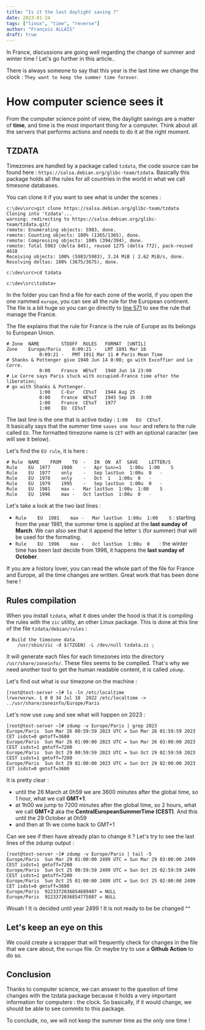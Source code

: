 ```yaml
---
title: "Is it the last daylight saving ?"
date: 2023-01-24
tags: ["linux", "time", "reverse"]
author: "François ALLAIS"
draft: true
---
```


In France, discussions are going well regarding the change of summer and winter time ! Let's go further in this article..
<!--more-->

There is always someone to say that this year is the last time we change the clock : `They want to keep the summer time forever`.

# How computer science sees it

From the computer science point of view, the daylight savings are a matter of **time**, and time is the most important thing for a computer. Think about all the servers that performs actions and needs to do it at the right moment.

## TZDATA

Timezones are handled by a package called `tzdata`, the code source can be found here : `https://salsa.debian.org/glibc-team/tzdata`. Basically this package holds all the rules for all countries in the world in what we call timesone databases.

You can clone it if you want to see what is under the scenes :

```
c:\dev\src>git clone https://salsa.debian.org/glibc-team/tzdata
Cloning into 'tzdata'...
warning: redirecting to https://salsa.debian.org/glibc-team/tzdata.git/
remote: Enumerating objects: 5983, done.
remote: Counting objects: 100% (1365/1365), done.
remote: Compressing objects: 100% (394/394), done.
remote: Total 5983 (delta 845), reused 1275 (delta 772), pack-reused 4618
Receiving objects: 100% (5983/5983), 3.24 MiB | 2.62 MiB/s, done.
Resolving deltas: 100% (3675/3675), done.

c:\dev\src>cd tzdata

c:\dev\src\tzdata>
```

In the folder you can find a file for each zone of the world, if you open the one nammed `europe`, you can see all the rule for the European continent. The file is a bit huge so you can go directly to [line 571](https://salsa.debian.org/glibc-team/tzdata/-/blob/sid/europe#L571) to see the rule that manage the France.

The file explains that the rule for France is the rule of Europe as its belongs to European Union.

```
# Zone	NAME		STDOFF	RULES	FORMAT	[UNTIL]
Zone	Europe/Paris	0:09:21 -	LMT	1891 Mar 16
			0:09:21	-	PMT	1911 Mar 11 # Paris Mean Time
# Shanks & Pottenger give 1940 Jun 14 0:00; go with Excoffier and Le Corre.
			0:00	France	WE%sT	1940 Jun 14 23:00
# Le Corre says Paris stuck with occupied-France time after the liberation;
# go with Shanks & Pottenger.
			1:00	C-Eur	CE%sT	1944 Aug 25
			0:00	France	WE%sT	1945 Sep 16  3:00
			1:00	France	CE%sT	1977
			1:00	EU	CE%sT
```

The last line is the one that is active today : `1:00	EU	CE%sT`.  
It basically says that the summer time `saves one hour` and refers to the rule called `EU`. The formatted timezone name is `CET` with an optional caracter (we will see it below).  

Let's find the `EU rule`, it is here :

```
# Rule	NAME	FROM	TO	-	IN	ON	AT	SAVE	LETTER/S
Rule	EU	1977	1980	-	Apr	Sun>=1	 1:00u	1:00	S
Rule	EU	1977	only	-	Sep	lastSun	 1:00u	0	-
Rule	EU	1978	only	-	Oct	 1	 1:00u	0	-
Rule	EU	1979	1995	-	Sep	lastSun	 1:00u	0	-
Rule	EU	1981	max	-	Mar	lastSun	 1:00u	1:00	S
Rule	EU	1996	max	-	Oct	lastSun	 1:00u	0	-
```

Let's take a look at the two last lines :

 - `Rule	EU	1981	max	-	Mar	lastSun	 1:00u	1:00	S` : starting from the year 1981, the summer time is applied at the **last sunday of March**. We can also see that it append the letter `S` (for summer) that will be used for the formating.
 - `Rule	EU	1996	max	-	Oct	lastSun	 1:00u	0	` : the winter time has been last decide from 1996, it happens the **last sunday of October**.

If you are a history lover, you can read the whole part of the file for France and Europe, all the time changes are written. Great work that has been done here !

## Rules compilation

When you install `tzdata`, what it does under the hood is that it is compiling the rules with the `zic` utility, an other Linux package. This is done at this line of the file `tzdata/debian/rules` :

```
# Build the timezone data
	/usr/sbin/zic -d $(TZGEN) -L /dev/null tzdata.zi ;
```

It will generate each files for each timezones into the directory `/usr/share/zoneinfo/`.  These files seems to be compiled. That's why we need another tool to get the human readable content, it is called `zdump`.

Let's find out what is our timezone on the machine : 

```
[root@test-server ~]# ls -ln /etc/localtime
lrwxrwxrwx. 1 0 0 34 Jul 18  2022 /etc/localtime -> ../usr/share/zoneinfo/Europe/Paris
```

Let's now use `zump` and see what will happen on 2023 :

```
[root@test-server ~]# zdump -v Europe/Paris | grep 2023
Europe/Paris  Sun Mar 26 00:59:59 2023 UTC = Sun Mar 26 01:59:59 2023 CET isdst=0 gmtoff=3600
Europe/Paris  Sun Mar 26 01:00:00 2023 UTC = Sun Mar 26 03:00:00 2023 CEST isdst=1 gmtoff=7200
Europe/Paris  Sun Oct 29 00:59:59 2023 UTC = Sun Oct 29 02:59:59 2023 CEST isdst=1 gmtoff=7200
Europe/Paris  Sun Oct 29 01:00:00 2023 UTC = Sun Oct 29 02:00:00 2023 CET isdst=0 gmtoff=3600
```

It is pretty clear :

 - until the 26 March at 0h59 we are 3600 minutes after the global time, so 1 hour, what we call **GMT+1**.
 - at 1h00 we jump to 7200 minutes after the global time, so 2 hours, what we call **GMT+2** aka the **CentralEuropeanSummerTime (CEST)**. And this until the 29 October at 0h59
 - and then at 1h we come back to GMT+1

Can we see if then have already plan to change it ? Let's try to see the last lines of the zdump output :

```
[root@test-server ~]# zdump -v Europe/Paris | tail -5
Europe/Paris  Sun Mar 29 01:00:00 2499 UTC = Sun Mar 29 03:00:00 2499 CEST isdst=1 gmtoff=7200
Europe/Paris  Sun Oct 25 00:59:59 2499 UTC = Sun Oct 25 02:59:59 2499 CEST isdst=1 gmtoff=7200
Europe/Paris  Sun Oct 25 01:00:00 2499 UTC = Sun Oct 25 02:00:00 2499 CET isdst=0 gmtoff=3600
Europe/Paris  9223372036854689407 = NULL
Europe/Paris  9223372036854775807 = NULL
```

Wouah ! It is decided until year 2499 ! It is not ready to be be changed ^^

## Let's keep an eye on this

We could create a scrapper that will frequently check for changes in the file that we care about, the `europe` file. Or maybe try to use a **Github Action** to do so.

## Conclusion

Thanks to computer science, we can answer to the question of time changes with the tzdata package because it holds a very important information for computers : the clock. So basically, if it would change, we should be able to see commits to this package.

To conclude, no, we will not keep the summer time as the only one time !